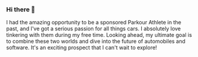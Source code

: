 ### Hi there 👋

<!--
**asallh/asallh** is a ✨ _special_ ✨ repository because its `README.md` (this file) appears on your GitHub profile.

Here are some ideas to get you started:

- 🔭 I’m currently working on a Pokemon Companion app which allows users to quickly find pokemon and general information  required all in one place, to allow for quick responses as opposed to various google searches!
- 🌱 I’m currently learning Concurrency with Javascript and HTTP and API usaage!
- 📫 How to reach me: I can be reached at ajaypalsallh@gmail.com
- 😄 Pronouns: He/Him
- ⚡ Fun fact: ...
-->I had the amazing opportunity to be a sponsored Parkour Athlete in the past, and I've got a serious passion for all things cars. I absolutely love tinkering with them during my free time. Looking ahead, my ultimate goal is to combine these two worlds and dive into the future of automobiles and software. It's an exciting prospect that I can't wait to explore!
